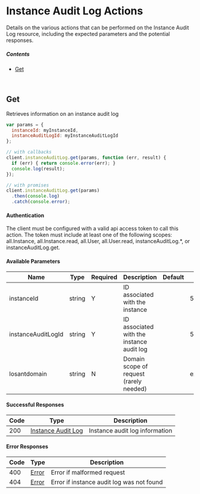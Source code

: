# Instance Audit Log Actions

Details on the various actions that can be performed on the
Instance Audit Log resource, including the expected
parameters and the potential responses.

##### Contents

*   [Get](#get)

<br/>

## Get

Retrieves information on an instance audit log

```javascript
var params = {
  instanceId: myInstanceId,
  instanceAuditLogId: myInstanceAuditLogId
};

// with callbacks
client.instanceAuditLog.get(params, function (err, result) {
  if (err) { return console.error(err); }
  console.log(result);
});

// with promises
client.instanceAuditLog.get(params)
  .then(console.log)
  .catch(console.error);
```

#### Authentication
The client must be configured with a valid api access token to call this
action. The token must include at least one of the following scopes:
all.Instance, all.Instance.read, all.User, all.User.read, instanceAuditLog.*, or instanceAuditLog.get.

#### Available Parameters

| Name | Type | Required | Description | Default | Example |
| ---- | ---- | -------- | ----------- | ------- | ------- |
| instanceId | string | Y | ID associated with the instance |  | 575ec7417ae143cd83dc4a96 |
| instanceAuditLogId | string | Y | ID associated with the instance audit log |  | 57955788124b37010084c053 |
| losantdomain | string | N | Domain scope of request (rarely needed) |  | example.com |

#### Successful Responses

| Code | Type | Description |
| ---- | ---- | ----------- |
| 200 | [Instance Audit Log](../lib/schemas/instanceAuditLog.json) | Instance audit log information |

#### Error Responses

| Code | Type | Description |
| ---- | ---- | ----------- |
| 400 | [Error](../lib/schemas/error.json) | Error if malformed request |
| 404 | [Error](../lib/schemas/error.json) | Error if instance audit log was not found |
